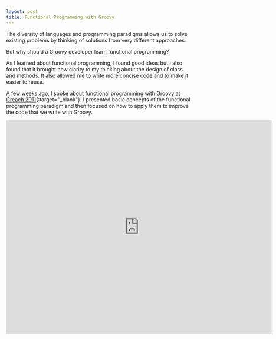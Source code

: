 ```yaml
---
layout: post
title: Functional Programming with Groovy
---
```


The diversity of languages and programming paradigms allows us to solve
existing problems by thinking of solutions from very different approaches.

But why should a Groovy developer learn functional programming?

As I learned about functional programming, I found good ideas but I
also found that it brought new clarity to my thinking about the design of
class and methods. It also allowed me to write more concise code and to
make it easier to reuse.

A few weeks ago, I spoke about functional programming with Groovy at
[Greach 2011][1]{:target="_blank"}. I presented basic concepts of the functional programming
paradigm and then focused on how to apply them to improve the code that we
write with Groovy.

<iframe src="http://www.slideshare.net/slideshow/embed_code/10041168" width="720"
height="579" frameborder="0" marginwidth="0" marginheight="0"
scrolling="no"></iframe>


[1]: http://greachconf.com/
